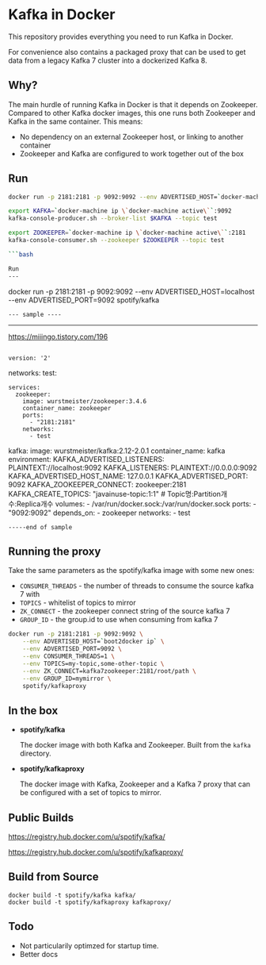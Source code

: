 Kafka in Docker
===

This repository provides everything you need to run Kafka in Docker.

For convenience also contains a packaged proxy that can be used to get data from
a legacy Kafka 7 cluster into a dockerized Kafka 8.

Why?
---
The main hurdle of running Kafka in Docker is that it depends on Zookeeper.
Compared to other Kafka docker images, this one runs both Zookeeper and Kafka
in the same container. This means:

* No dependency on an external Zookeeper host, or linking to another container
* Zookeeper and Kafka are configured to work together out of the box

Run
---

```bash
docker run -p 2181:2181 -p 9092:9092 --env ADVERTISED_HOST=`docker-machine ip \`docker-machine active\`` --env ADVERTISED_PORT=9092 spotify/kafka
```

```bash
export KAFKA=`docker-machine ip \`docker-machine active\``:9092
kafka-console-producer.sh --broker-list $KAFKA --topic test
```

```bash
export ZOOKEEPER=`docker-machine ip \`docker-machine active\``:2181
kafka-console-consumer.sh --zookeeper $ZOOKEEPER --topic test

```bash

Run
---
```
docker run -p 2181:2181 -p 9092:9092 --env ADVERTISED_HOST=localhost --env ADVERTISED_PORT=9092 spotify/kafka
```
--- sample ----
```
---

https://miiingo.tistory.com/196
```

version: '2'
```
networks:
  test:
```
services:
  zookeeper:
    image: wurstmeister/zookeeper:3.4.6
    container_name: zookeeper
    ports:
      - "2181:2181"
    networks:
      - test
```
  kafka:
    image: wurstmeister/kafka:2.12-2.0.1
    container_name: kafka
    environment:
      KAFKA_ADVERTISED_LISTENERS: PLAINTEXT://localhost:9092
      KAFKA_LISTENERS: PLAINTEXT://0.0.0.0:9092
      KAFKA_ADVERTISED_HOST_NAME: 127.0.0.1
      KAFKA_ADVERTISED_PORT: 9092
      KAFKA_ZOOKEEPER_CONNECT: zookeeper:2181
      KAFKA_CREATE_TOPICS: "javainuse-topic:1:1"   # Topic명:Partition개수:Replica개수
    volumes:
      - /var/run/docker.sock:/var/run/docker.sock
    ports:
      - "9092:9092"
    depends_on:
      - zookeeper
    networks:
      - test
```
-----end of sample 
```

Running the proxy
-----------------

Take the same parameters as the spotify/kafka image with some new ones:
 * `CONSUMER_THREADS` - the number of threads to consume the source kafka 7 with
 * `TOPICS` - whitelist of topics to mirror
 * `ZK_CONNECT` - the zookeeper connect string of the source kafka 7
 * `GROUP_ID` - the group.id to use when consuming from kafka 7

```bash
docker run -p 2181:2181 -p 9092:9092 \
    --env ADVERTISED_HOST=`boot2docker ip` \
    --env ADVERTISED_PORT=9092 \
    --env CONSUMER_THREADS=1 \
    --env TOPICS=my-topic,some-other-topic \
    --env ZK_CONNECT=kafka7zookeeper:2181/root/path \
    --env GROUP_ID=mymirror \
    spotify/kafkaproxy
```

In the box
---
* **spotify/kafka**

  The docker image with both Kafka and Zookeeper. Built from the `kafka`
  directory.

* **spotify/kafkaproxy**

  The docker image with Kafka, Zookeeper and a Kafka 7 proxy that can be
  configured with a set of topics to mirror.

Public Builds
---

https://registry.hub.docker.com/u/spotify/kafka/

https://registry.hub.docker.com/u/spotify/kafkaproxy/

Build from Source
---

    docker build -t spotify/kafka kafka/
    docker build -t spotify/kafkaproxy kafkaproxy/

Todo
---

* Not particularily optimzed for startup time.
* Better docs

